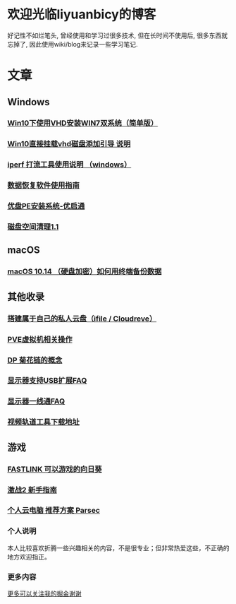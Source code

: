 # 欢迎光临liyuanbicy的博客

好记性不如烂笔头, 曾经使用和学习过很多技术, 但在长时间不使用后, 很多东西就忘掉了, 因此使用wiki/blog来记录一些学习笔记.
# 文章

## Windows
### [Win10下使用VHD安装WIN7双系统（简单版）](https://www.bilibili.com/read/cv8648377?spm_id_from=333.999.0.0)
### [Win10直接挂载vhd磁盘添加引导 说明](https://github.com/liyuanbicy/wiki/wiki/%E7%9B%B4%E6%8E%A5%E6%8C%82%E8%BD%BDvhd%E7%A3%81%E7%9B%98%E6%B7%BB%E5%8A%A0%E5%BC%95%E5%AF%BC-%E8%AF%B4%E6%98%8E)
### [iperf 打流工具使用说明 （windows）](https://demoyun.feishu.cn/docs/doccnsCxOeKraiiGugdD8vcZqIf)
### [数据恢复软件使用指南](https://www.bilibili.com/read/cv8656327?spm_id_from=333.999.0.0)
### [优盘PE安装系统-优启通](https://www.bilibili.com/read/cv8648564?spm_id_from=333.999.0.0)
### [磁盘空间清理1.1](https://www.bilibili.com/read/cv8647986?spm_id_from=333.999.0.0)
## macOS
### [macOS 10.14 （硬盘加密）如何用终端备份数据](https://github.com/liyuanbicy/wiki/wiki/macOS-10.14-%EF%BC%88%E7%A1%AC%E7%9B%98%E5%8A%A0%E5%AF%86%EF%BC%89%E5%A6%82%E4%BD%95%E7%94%A8%E7%BB%88%E7%AB%AF%E5%A4%87%E4%BB%BD%E6%95%B0%E6%8D%AE)

## 其他收录
### [搭建属于自己的私人云盘（ifile / Cloudreve）](https://github.com/liyuanbicy/wiki/wiki/%E6%90%AD%E5%BB%BA%E5%B1%9E%E4%BA%8E%E8%87%AA%E5%B7%B1%E7%9A%84%E7%A7%81%E4%BA%BA%E4%BA%91%E7%9B%98%EF%BC%88ifile---Cloudreve%EF%BC%89)
### [PVE虚拟机相关操作](https://demoyun.feishu.cn/docs/doccn5OY1Y7WSdiiI0dWeVuXrEg)
### [DP 菊花链的概念](https://demoyun.feishu.cn/docs/doccnmghusDhZ5v96JclDSEflIb)
### [显示器支持USB扩展FAQ](https://www.bilibili.com/read/cv12818812?spm_id_from=333.999.0.0)
### [显示器一线通FAQ](https://www.bilibili.com/read/cv12818812?spm_id_from=333.999.0.0)
### [视频轨道工具下载地址](https://demoyun.vip/s/PGHL?path=%2F)


## 游戏
### [FASTLINK 可以游戏的向日葵](https://www.bilibili.com/read/cv14007787?spm_id_from=333.999.0.0)
### [激战2 新手指南](https://www.bilibili.com/read/cv13660348?spm_id_from=333.999.0.0)
### [ 个人云电脑 推荐方案 Parsec](https://github.com/liyuanbicy/wiki/wiki/%E4%B8%AA%E4%BA%BA%E4%BA%91%E7%94%B5%E8%84%91-%E6%8E%A8%E8%8D%90%E6%96%B9%E6%A1%88---Parsec)

### 个人说明
本人比较喜欢折腾一些兴趣相关的内容，不是很专业；但非常热爱这些，不正确的地方欢迎指正。

### 更多内容

[更多可以关注我的掘金谢谢](https://juejin.cn/user/3052703925683576/posts)








